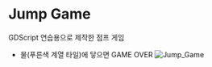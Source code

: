 # Jump Game
GDScript 연습용으로 제작한 점프 게임
- 물(푸른색 계열 타일)에 닿으면 GAME OVER
![Jump_Game](https://github.com/user-attachments/assets/29e11bae-c203-4360-91f9-9e3064e6e805)

